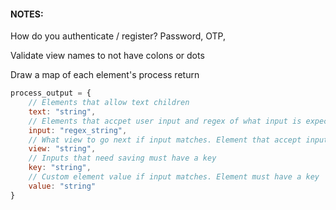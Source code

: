 

#### NOTES:

How do you authenticate / register? Password, OTP, 

Validate view names to not have colons or dots

Draw a map of each element's process return

```js
process_output = {
    // Elements that allow text children
    text: "string",
    // Elements that accpet user input and regex of what input is expected
    input: "regex_string",
    // What view to go next if input matches. Element that accept inputs
    view: "string",
    // Inputs that need saving must have a key
    key: "string",
    // Custom element value if input matches. Element must have a key
    value: "string"
}
```